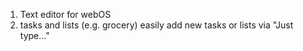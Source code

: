 1) Text editor for webOS
2) tasks and lists (e.g. grocery)
  easily add new tasks or lists via "Just type..."
  
